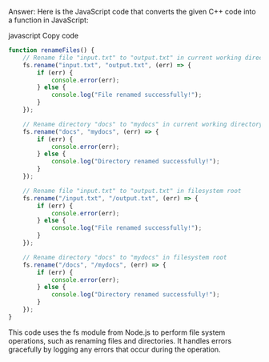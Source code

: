 Answer: Here is the JavaScript code that converts the given C++ code into a function in JavaScript:

javascript
Copy code
```javascript
function renameFiles() {
    // Rename file "input.txt" to "output.txt" in current working directory
    fs.rename("input.txt", "output.txt", (err) => {
        if (err) {
            console.error(err);
        } else {
            console.log("File renamed successfully!");
        }
    });

    // Rename directory "docs" to "mydocs" in current working directory
    fs.rename("docs", "mydocs", (err) => {
        if (err) {
            console.error(err);
        } else {
            console.log("Directory renamed successfully!");
        }
    });

    // Rename file "input.txt" to "output.txt" in filesystem root
    fs.rename("/input.txt", "/output.txt", (err) => {
        if (err) {
            console.error(err);
        } else {
            console.log("File renamed successfully!");
        }
    });

    // Rename directory "docs" to "mydocs" in filesystem root
    fs.rename("/docs", "/mydocs", (err) => {
        if (err) {
            console.error(err);
        } else {
            console.log("Directory renamed successfully!");
        }
    });
}
```
This code uses the fs module from Node.js to perform file system operations, such as renaming files and directories. It handles errors gracefully by logging any errors that occur during the operation.
